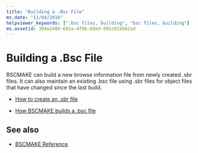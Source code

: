 ```yaml
---
title: "Building a .Bsc File"
ms.date: "11/04/2016"
helpviewer_keywords: [".bsc files, building", "bsc files, building"]
ms.assetid: 304e240d-692a-4f8b-b9ed-891c01bbb2ad
---
```

# Building a .Bsc File

BSCMAKE can build a new browse information file from newly created .sbr files. It can also maintain an existing .bsc file using .sbr files for object files that have changed since the last build.

- [How to create an .sbr file](../../build/reference/creating-an-dot-sbr-file.md)

- [How BSCMAKE builds a .bsc file](../../build/reference/how-bscmake-builds-a-dot-bsc-file.md)

## See also

- [BSCMAKE Reference](../../build/reference/bscmake-reference.md)
